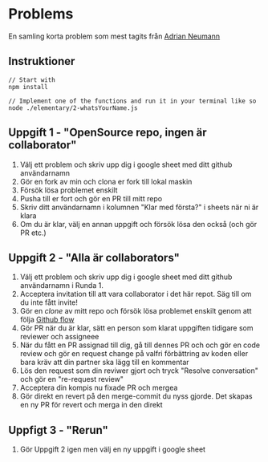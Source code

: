 # Problems
En samling korta problem som mest tagits från [Adrian Neumann](https://adriann.github.io/programming_problems.html)


## Instruktioner
```
// Start with
npm install

// Implement one of the functions and run it in your terminal like so
node ./elementary/2-whatsYourName.js
```

## Uppgift 1 - "OpenSource repo, ingen är collaborator"

1. Välj ett problem och skriv upp dig i google sheet med ditt github användarnamn
1. Gör en fork av min och clona er fork till lokal maskin
1. Försök lösa problemet enskilt
1. Pusha till er fort och gör en PR till mitt repo
1. Skriv ditt användarnamn i kolumnen "Klar med första?" i sheets när ni är klara
1. Om du är klar, välj en annan uppgift och försök lösa den också (och gör PR etc.)

## Uppgift 2 - "Alla är collaborators"

1. Välj ett problem och skriv upp dig i google sheet med ditt github användarnamn i Runda 1.
1. Acceptera invitation till att vara collaborator i det här repot. Säg till om du inte fått invite!
1. Gör en _clone_ av mitt repo och försök lösa problemet enskilt genom att följa [Github flow](https://guides.github.com/introduction/flow/)
1. Gör PR när du är klar, sätt en person som klarat uppgiften tidigare som reviewer och assigneee
1. När du fått en PR assignad till dig, gå till dennes PR och och gör en code review och gör en request change på valfri förbättring av koden eller bara kräv att din partner ska lägg till en kommentar
1. Lös den request som din reviwer gjort och tryck "Resolve conversation" och gör en "re-request review"
1. Acceptera din kompis nu fixade PR och mergea
1. Gör direkt en revert på den merge-commit du nyss gjorde. Det skapas en ny PR för revert och merga in den direkt

## Uppfigt 3 - "Rerun"

1. Gör Uppgift 2 igen men välj en ny uppgift i google sheet



